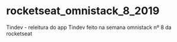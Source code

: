 # rocketseat_omnistack_8_2019
Tindev - releitura do app Tindev feito na semana omnistack nº 8 da rocketseat

